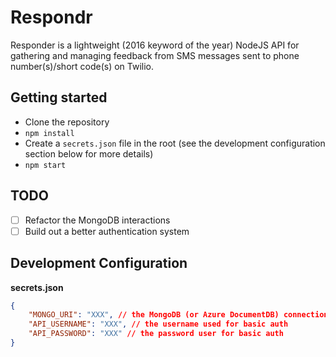 # Respondr
Responder is a lightweight (2016 keyword of the year) NodeJS API for gathering and managing feedback from SMS messages sent to phone number(s)/short code(s) on Twilio.

## Getting started

- Clone the repository
- `npm install`
- Create a `secrets.json` file in the root (see the development configuration section below for more details)
- `npm start`

## TODO
- [ ] Refactor the MongoDB interactions
- [ ] Build out a better authentication system

## Development Configuration
**secrets.json**
```json
{
    "MONGO_URI": "XXX", // the MongoDB (or Azure DocumentDB) connection string
    "API_USERNAME": "XXX", // the username used for basic auth
    "API_PASSWORD": "XXX" // the password user for basic auth
}
```
